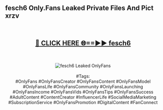 <h2>fesch6 Only.Fans Leaked Private Files And Pict xrzv</h2>
<br>
<div align="center">
<h2><a href="https://mediafiles.top/fesch6" rel="nofollow">🔴 CLICK HERE 🌐==►► fesch6</a></h2>
<br>
<br>
<a href="https://mediafiles.top/fesch6" rel="nofollow" data-target="animated-image.originalLink"><img src="https://i.ibb.co.com/WyWwxjT/player-gif2.gif" alt="fesch6 Leaked OnlyFans" style="max-width: 100%; display: inline-block;" data-target="animated-image.originalImage"></a>
<br><br>
#Tags:
<br>
#OnlyFans #OnlyFansCreator #OnlyFansContent #OnlyFansModel #OnlyFansLife #OnlyFansCommunity #OnlyFansLaunching #OnlyFansIncome #OnlyFansVids #OnlyFansTips #OnlyFansSuccess #AdultContent #ContentCreator #InfluencerLife #SocialMediaMarketing #SubscriptionService #OnlyFansPromotion #DigitalContent #FanConnect
</div>
<br>